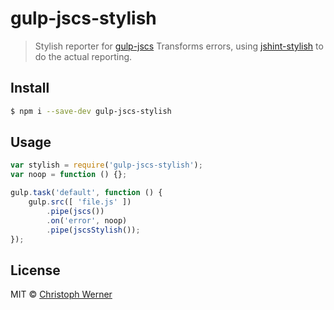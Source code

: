 # gulp-jscs-stylish

> Stylish reporter for [gulp-jscs](https://github.com/jscs-dev/gulp-jscs)
> Transforms errors, using [jshint-stylish](https://github.com/sindresorhus/jshint-stylish) to do the actual reporting.



## Install

```sh
$ npm i --save-dev gulp-jscs-stylish
```


## Usage

```js
var stylish = require('gulp-jscs-stylish');
var noop = function () {};

gulp.task('default', function () {
	gulp.src([ 'file.js' ])
		.pipe(jscs())
		.on('error', noop)
		.pipe(jscsStylish());
});
```


## License

MIT © [Christoph Werner](http://twitter.com/gonsfx)